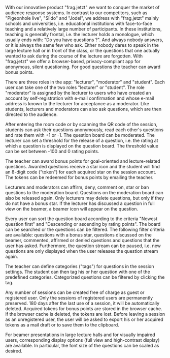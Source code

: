 With our innovative product "frag.jetzt" we want to conquer the market of audience response systems. In contrast to our competitors, such as "Pigeonhole live", "Slido" and "Jodel", we address with "frag.jetzt" mainly schools and universities, i.e. educational institutions with face-to-face teaching and a relatively large number of participants. In these institutions, teaching is generally frontal, i.e. the lecturer holds a monologue, which usually ends with: "Do you have questions ?". And always nobody answers, or it is always the same few who ask. Either nobody dares to speak in the large lecture hall or in front of the class, or the questions that one actually wanted to ask during the course of the lecture are forgotten. With "frag.jetzt" we offer a browser-based, privacy-compliant app for anonymous, silent questioning. For good questions the teacher can award bonus points.

There are three roles in the app: "lecturer", "moderator" and "student". Each user can take one of the two roles "lecturer" or "student". The role "moderator" is assigned by the lecturer to users who have created an account by self-registration with e-mail confirmation and whose e-mail address is known to the lecturer for acceptance as a moderator. Like students, lecturers and moderators can also ask questions, which are then directed to the audience. 

After entering the room code or by scanning the QR code of the session, students can ask their questions anonymously, read each other's questions and rate them with +1 or -1. The question board can be moderated. The lecturer can set a threshold for the release of a question, i.e. the rating at which a question is displayed on the question board. The threshold value can be set between -100 and 0 rating points.

The teacher can award bonus points for goal-oriented and lecture-related questions. Awarded questions receive a star icon and the student will find an 8-digit code ("token") for each acquired star on the session account. The tokens can be redeemed for bonus points by emailing the teacher.

Lecturers and moderators can affirm, deny, comment on, star or ban questions to the moderation board. Questions on the moderation board can also be released again. Only lecturers may delete questions, but only if they do not have a bonus star. If the lecturer has discussed a question in full view on the beamer, a beamer icon will appear on the question.

Every user can sort the question board according to the criteria "Newest question first" and "Descending or ascending by rating points". The board can be searched or the questions can be filtered. The following filter criteria are available: questions with a bonus star, questions discussed on the beamer, commented, affirmed or denied questions and questions that the user has asked. Furthermore, the question stream can be paused, i.e. new questions are only displayed when the user releases the question stream again.

The teacher can define categories ("tags") for questions in the session settings. The student can then tag his or her question with one of the predefined categories. Categorized questions can be filtered by clicking the tag.

Any number of sessions can be created free of charge as guest or registered user. Only the sessions of registered users are permanently preserved. 180 days after the last use of a session, it will be automatically deleted. Acquired tokens for bonus points are stored in the browser cache. If the browser cache is deleted, the tokens are lost. Before leaving a session as an unregistered user, the user will be asked to export his or her acquired tokens as a mail draft or to save them to the clipboard.

For beamer presentations in large lecture halls and for visually impaired users, corresponding display options (full view and high-contrast display) are available. In particular, the font size of the questions can be scaled as desired.
